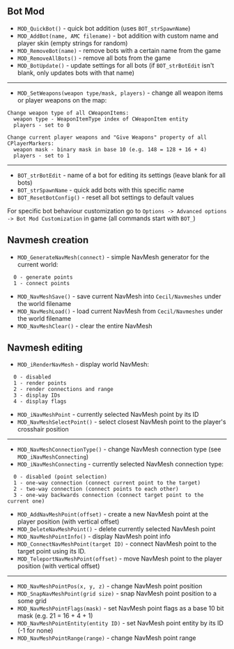 ## Bot Mod

- `MOD_QuickBot()` - quick bot addition (uses `BOT_strSpawnName`)
- `MOD_AddBot(name, AMC filename)` - bot addition with custom name and player skin (empty strings for random)
- `MOD_RemoveBot(name)` - remove bots with a certain name from the game
- `MOD_RemoveAllBots()` - remove all bots from the game
- `MOD_BotUpdate()` - update settings for all bots (if `BOT_strBotEdit` isn't blank, only updates bots with that name)

---
- `MOD_SetWeapons(weapon type/mask, players)` - change all weapon items or player weapons on the map:
```
Change weapon type of all CWeaponItems:
  weapon type - WeaponItemType index of CWeaponItem entity
  players - set to 0

Change current player weapons and "Give Weapons" property of all CPlayerMarkers:
  weapon mask - binary mask in base 10 (e.g. 148 = 128 + 16 + 4)
  players - set to 1
```

---
- `BOT_strBotEdit` - name of a bot for editing its settings (leave blank for all bots)
- `BOT_strSpawnName` - quick add bots with this specific name
- `BOT_ResetBotConfig()` - reset all bot settings to default values

For specific bot behaviour customization go to `Options -> Advanced options -> Bot Mod Customization` in game (all commands start with `BOT_`)

## Navmesh creation

- `MOD_GenerateNavMesh(connect)` - simple NavMesh generator for the current world:
```
  0 - generate points
  1 - connect points
```

- `MOD_NavMeshSave()` - save current NavMesh into `Cecil/Navmeshes` under the world filename
- `MOD_NavMeshLoad()` - load current NavMesh from `Cecil/Navmeshes` under the world filename
- `MOD_NavMeshClear()` - clear the entire NavMesh

## Navmesh editing

- `MOD_iRenderNavMesh` - display world NavMesh:
```
  0 - disabled
  1 - render points
  2 - render connections and range
  3 - display IDs
  4 - display flags
```

- `MOD_iNavMeshPoint` - currently selected NavMesh point by its ID
- `MOD_NavMeshSelectPoint()` - select closest NavMesh point to the player's crosshair position

---
- `MOD_NavMeshConnectionType()` - change NavMesh connection type (see `MOD_iNavMeshConnecting`)
- `MOD_iNavMeshConnecting` - currently selected NavMesh connection type:
```
  0 - disabled (point selection)
  1 - one-way connection (connect current point to the target)
  2 - two-way connection (connect points to each other)
  3 - one-way backwards connection (connect target point to the current one)
```

- `MOD_AddNavMeshPoint(offset)` - create a new NavMesh point at the player position (with vertical offset)
- `MOD_DeleteNavMeshPoint()` - delete currently selected NavMesh point
- `MOD_NavMeshPointInfo()` - display NavMesh point info
- `MOD_ConnectNavMeshPoint(target ID)` - connect NavMesh point to the target point using its ID.
- `MOD_TeleportNavMeshPoint(offset)` - move NavMesh point to the player position (with vertical offset)

---
- `MOD_NavMeshPointPos(x, y, z)` - change NavMesh point position
- `MOD_SnapNavMeshPoint(grid size)` - snap NavMesh point position to a some grid
- `MOD_NavMeshPointFlags(mask)` - set NavMesh point flags as a base 10 bit mask (e.g. 21 = 16 + 4 + 1)
- `MOD_NavMeshPointEntity(entity ID)` - set NavMesh point entity by its ID (-1 for none)
- `MOD_NavMeshPointRange(range)` - change NavMesh point range